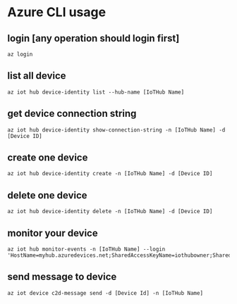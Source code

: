 # Azure CLI usage

## login	[any operation should login first]
```
az login
```

## list all device
```
az iot hub device-identity list --hub-name [IoTHub Name]
```

## get device connection string
```
az iot hub device-identity show-connection-string -n [IoTHub Name] -d [Device ID]
```

## create one device
```
az iot hub device-identity create -n [IoTHub Name] -d [Device ID]
```

## delete one device
```
az iot hub device-identity delete -n [IoTHub Name] -d [Device ID]
```

## monitor your device
```
az iot hub monitor-events -n [IoTHub Name] --login 'HostName=myhub.azuredevices.net;SharedAccessKeyName=iothubowner;SharedAccessKey=12345'
```

## send message to device
```
az iot device c2d-message send -d [Device Id] -n [IoTHub Name]
```



